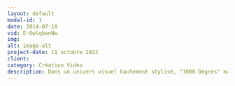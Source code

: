 ```yaml
---
layout: default
modal-id: 1
date: 2014-07-18
vid: E-6wlqbwnNw
img:
alt: image-alt
project-date: 11 octobre 2022
client:
category: Création Vidéo
description: Dans un univers visuel hautement stylisé, "1000 Degrés" nous plonge dans l'histoire poignante d'un homme, dont la vie est engloutie par l'addiction à la cigarette. Le court métrage explore la désintégration progressive de sa réalité à travers des couleurs saturées à l'extrême.
---
```

